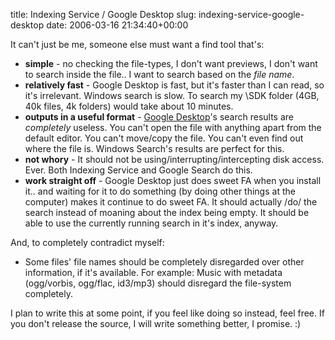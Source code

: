 title: Indexing Service / Google Desktop
slug: indexing-service-google-desktop
date: 2006-03-16 21:34:40+00:00

It can't just be me, someone else must want a find tool that's:

<ul>
	<li><strong>simple</strong> - no checking the file-types, I don't want previews, I don't want to search inside the file.. I want to search based on the <em>file name</em>.</li>
	<li><strong>relatively fast</strong> - Google Desktop is fast, but it's faster than I can read, so it's irrelevant. Windows search is slow. To search my \SDK folder (4GB, 40k files, 4k folders) would take about 10 minutes.</li>
	<li><strong>outputs in a useful format</strong> - <a href="http://desktop.google.com/">Google Desktop</a>'s search results are <em>completely</em> useless. You can't open the file with anything apart from the default editor. You can't move/copy the file. You can't even find out where the file is. Windows Search's results are perfect for this.</li>
	<li><strong>not whory</strong> - It should not be using/interrupting/intercepting disk access. Ever. Both Indexing Service and Google Search do this.</li>
	<li><strong>work straight off</strong> - Google Desktop just does sweet FA when you install it.. and waiting for it to do something (by doing other things at the computer) makes it continue to do sweet FA. It should actually /do/ the search instead of moaning about the index being empty. It should be able to use the currently running search in it's index, anyway.</li>
</ul>

And, to completely contradict myself:
<ul>	<li>Some files' file names should be completely disregarded over other information, if it's available. For example: Music with metadata (ogg/vorbis, ogg/flac, id3/mp3) should disregard the file-system completely.</li></ul>

I plan to write this at some point, if you feel like doing so instead, feel free. If you don't release the source, I will write something better, I promise. :)